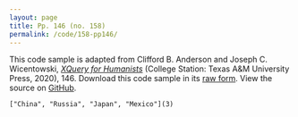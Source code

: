 ```yaml
---
layout: page
title: Pp. 146 (no. 158)
permalink: /code/158-pp146/
---
```


This code sample is adapted from Clifford B. Anderson and Joseph C. Wicentowski, 
[_XQuery for Humanists_](/) (College Station: Texas A&M University Press, 2020), 146. 
Download this code sample in its [raw form](/code/158-pp146/158-pp146.xq).
View the source on [GitHub](https://github.com/coding4humanists/xquery4humanists/blob/release/code/158-pp146/158-pp146.xq).

```xquery
["China", "Russia", "Japan", "Mexico"](3)
```  
